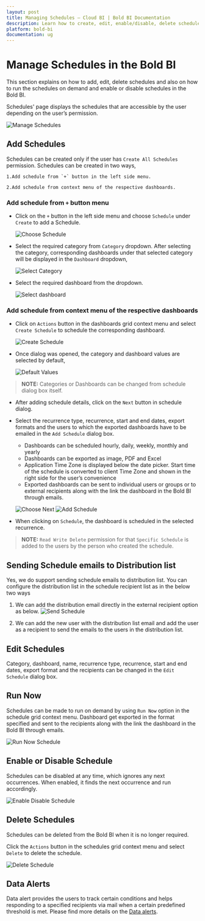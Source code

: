```yaml
---
layout: post
title: Managing Schedules – Cloud BI | Bold BI Documentation
description: Learn how to create, edit, enable/disable, delete schedules and send schedule emails to distribution list in Bold BI Cloud. 
platform: bold-bi
documentation: ug
---
```


# Manage Schedules in the Bold BI  	

This section explains on how to add, edit, delete schedules and also on how to run the schedules on demand and enable or disable schedules in the Bold BI.

Schedules' page displays the schedules that are accessible by the user depending on the user’s permission.

![Manage Schedules](/static/assets/cloud/managing-resources/images/manage-schedules.png)

## Add Schedules
Schedules can be created only if the user has `Create All Schedules` permission. Schedules can be created in two ways,
	
	1.Add schedule from `+` button in the left side menu.
	
	2.Add schedule from context menu of the respective dashboards.
	
### Add schedule from `+` button menu

* Click on the `+` button in the left side menu and choose `Schedule` under `Create` to add a Schedule.

	![Choose Schedule](/static/assets/cloud/managing-resources/images/choose-schedule.png)

* Select the required category from `Category` dropdown. After selecting the category, corresponding dashboards under that selected category will be displayed in the `Dashboard` dropdown,

	![Select Category](/static/assets/cloud/managing-resources/images/select-category.png)

* Select the required dashboard from the dropdown.

	![Select dashboard](/static/assets/cloud/managing-resources/images/select-dashboard.png)

### Add schedule from context menu of the respective dashboards

* Click on `Actions` button in the dashboards grid context menu and select `Create Schedule` to schedule the corresponding dashboard.

	![Create Schedule](/static/assets/cloud/managing-resources/images/create-schedule.png)

* Once dialog was opened, the category and dashboard values are selected by default,

	![Default Values](/static/assets/cloud/managing-resources/images/category-dashboard-preselect.png)

> **NOTE:**  Categories or Dashboards can be changed from schedule dialog box itself.

* After adding schedule details, click on the `Next` button in schedule dialog. 

* Select the recurrence type, recurrence, start and end dates, export formats and the users to which the exported dashboards have to be emailed in the `Add Schedule` dialog box.
	* Dashboards can be scheduled hourly, daily, weekly, monthly and yearly
	* Dashboards can be exported as image, PDF and Excel
	* Application Time Zone is displayed below the date picker. Start time of the schedule is converted to client Time Zone and shown in the right side for the user’s convenience 
	* Exported dashboards can be sent to individual users or groups or to external recipients along with the link the dashboard in the Bold BI through emails.
	
	![Choose Next](/static/assets/cloud/managing-resources/images/choose-next.png)
	![Add Schedule](/static/assets/cloud/managing-resources/images/add-schedule.png)

* When clicking on `Schedule`, the dashboard is scheduled in the selected recurrence.

> **NOTE:**  `Read Write Delete` permission for that `Specific Schedule` is added to the users by the person who created the schedule.

## Sending Schedule emails to Distribution list
Yes, we do support sending schedule emails to distribution list. You can configure the distribution list in the schedule recipient list as in the below two ways
	
1. We can add the distribution email directly in the external recipient option as below.
![Send Schedule](/static/assets/cloud/managing-resources/images/add-external-recipients.png)

2. We can add the new user with the distribution list email and add the user as a recipient to send the emails to the users in the distribution list.

## Edit Schedules
Category, dashboard, name, recurrence type, recurrence, start and end dates, export format and the recipients can be changed in the `Edit Schedule` dialog box.
	
## Run Now
Schedules can be made to run on demand by using `Run Now` option in the schedule grid context menu. Dashboard get exported in the format specified and sent to the recipients along with the link the dashboard in the Bold BI through emails.

![Run Now Schedule](/static/assets/cloud/managing-resources/images/run-now-schedule.png)

## Enable or Disable Schedule
Schedules can be disabled at any time, which ignores any next occurrences. When enabled, it finds the next occurrence and run accordingly.

![Enable Disable Schedule](/static/assets/cloud/managing-resources/images/enable-disable-schedule.png)

## Delete Schedules
Schedules can be deleted from the Bold BI when it is no longer required.

Click the `Actions` button in the schedules grid context menu and select `Delete` to delete the schedule.

![Delete Schedule](/static/assets/cloud/managing-resources/images/delete-schedule.png)

## Data Alerts
Data alert provides the users to track certain conditions and helps responding to a specified recipients via mail when a certain predefined threshold is met. Please find more details on the [Data alerts](/embedded-bi/working-with-dashboards/data-alerts/).
